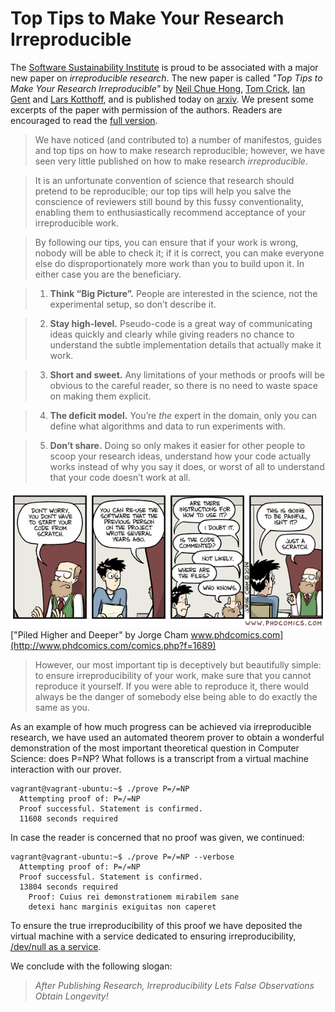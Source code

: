 Top Tips to Make Your Research Irreproducible
==============================

The [Software Sustainability Institute](software.ac.uk) is proud to be associated with a major new paper on  *irreproducible research*.  The new paper is called *"Top Tips to Make Your Research Irreproducible"* by 
[Neil Chue Hong](http://software.ac.uk/about/people/neil-chue-hong), [Tom Crick](http://drtomcrick.com), [Ian Gent](http://ian.gent) and [Lars Kotthoff](http://4c.ucc.ie/~larsko/), and is published today on [arxiv](http://arxiv.org).  We present some excerpts of the paper with permission of the authors.  Readers are encouraged to read the [full version](ITT.pdf).

> We have noticed (and contributed to) a number of manifestos, guides and
top tips on how to make research
reproducible; 
however, we have seen very little published on how to make research
*irreproducible*.

> It is an unfortunate convention of science that research should pretend
to be reproducible; our top tips will help you salve the conscience of
reviewers still bound by this fussy conventionality, enabling them to
enthusiastically recommend acceptance of your irreproducible work.




> By following our tips, you
can ensure that if your work is wrong, nobody will be able to check it;
if it is correct, you can make everyone else do disproportionately more
work than you to build upon it. In either case you are the beneficiary.



> 1.  **Think “Big Picture”.** People are interested in the science, not
    the experimental setup, so don’t describe it. 
    
> 2.  **Stay high-level.** Pseudo-code is a great way of communicating
    ideas quickly and clearly while giving readers no chance to
    understand the subtle implementation details that actually make it
    work.

> 3.  **Short and sweet.** Any limitations of your methods or proofs will
    be obvious to the careful reader, so there is no need to waste space
    on making them explicit.
    

> 4.  **The deficit model.** You’re *the* expert in the domain, only you
    can define what algorithms and data to run experiments with. 
    
> 5.  **Don’t share.** Doing so only makes it easier for other people to
    scoop your research ideas, understand how your code actually
    works instead of why you say it does, or worst of all to
    understand that your code doesn’t work at all.
    
    
![Comic number 1869 from phdcomics.com](phd031214s.gif) ["Piled Higher and Deeper" by Jorge Cham
www.phdcomics.com](http://www.phdcomics.com/comics.php?f=1689)

> However, our most important tip is deceptively but beautifully simple:
to ensure irreproducibility of your work, make sure that you cannot
reproduce it yourself. If you were able to reproduce it, there would
always be the danger of somebody else being able to do exactly the same
as you.

As an example of how much progress can be achieved via irreproducible research, we have used an automated theorem prover to obtain a wonderful demonstration of the most important theoretical question in Computer Science: does P=NP?   What follows is a transcript from a virtual machine interaction with our prover. 

	vagrant@vagrant-ubuntu:~$ ./prove P=/=NP
  	  Attempting proof of: P=/=NP
      Proof successful. Statement is confirmed.
      11608 seconds required
      
In case the reader is concerned that no proof was given, we continued:

    vagrant@vagrant-ubuntu:~$ ./prove P=/=NP --verbose
      Attempting proof of: P=/=NP
      Proof successful. Statement is confirmed.
      13804 seconds required
        Proof: Cuius rei demonstrationem mirabilem sane 
        detexi hanc marginis exiguitas non caperet

To ensure the true irreproducibility of this proof we have deposited the virtual machine with a service dedicated to ensuring irreproducibility, [/dev/null as a service](http://devnull-as-a-service.com/).

We conclude with the following slogan:

> *After Publishing Research, Irreproducibility Lets False Observations
> Obtain Longevity!*


